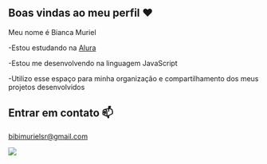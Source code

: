 ## Boas vindas ao meu perfil ❤️

Meu nome é Bianca Muriel


-Estou estudando na [Alura](https://www.alura.com.br)

-Estou me desenvolvendo na linguagem JavaScript

-Utilizo esse espaço para minha organização e compartilhamento dos meus projetos desenvolvidos

## Entrar em contato 📫

bibimurielsr@gmail.com

![](https://i.pinimg.com/originals/88/b4/f3/88b4f35eaa72220b6d15b60d0554ff6b.gif)



